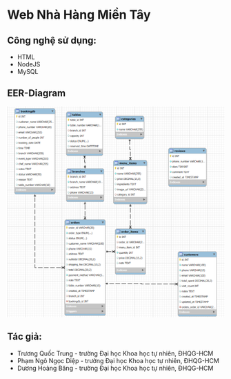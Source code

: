 # Web Nhà Hàng Miền Tây

## Công nghệ sử dụng: 
- HTML
- NodeJS
- MySQL

## EER-Diagram
![EER-Diagram](public/images/MySQL/ERR-Diagram.png)

## Tác giả: 

- Trương Quốc Trung - trường Đại học Khoa học tự nhiên, ĐHQG-HCM 
- Phạm Ngô Ngọc Diệp - trường Đại học Khoa học tự nhiên, ĐHQG-HCM 
- Dương Hoàng Băng - trường Đại học Khoa học tự nhiên, ĐHQG-HCM 
